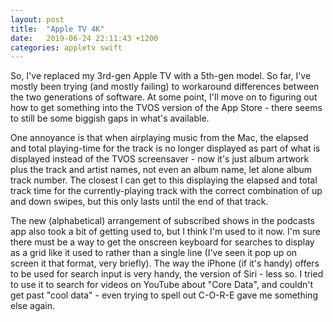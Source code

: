 ```yaml
---
layout: post
title:  "Apple TV 4K"
date:   2019-06-24 22:11:43 +1200
categories: appletv swift
---
```

So, I've replaced my 3rd-gen Apple TV with a 5th-gen model. So far, I've mostly been trying (and mostly failing) to workaround differences between the two generations of software. At some point, I'll move on to figuring out how to get something into the TVOS version of the App Store - there seems to still be some biggish gaps in what's available.

One annoyance is that when airplaying music from the Mac, the elapsed and total playing-time for the track is no longer displayed as part of what is displayed instead of the TVOS screensaver - now it's just album artwork plus the track and artist names, not even an album name, let alone album track number. The closest I can get to this displaying the elapsed and total track time for the currently-playing track with the correct combination of up and down swipes, but this only lasts until the end of that track.

The new (alphabetical) arrangement of subscribed shows in the podcasts app also took a bit of getting used to, but I think I'm used to it now. I'm sure there must be a way to get the onscreen keyboard for searches to display as a grid like it used to rather than a single line (I've seen it pop up on screen it that format, very briefly). The way the iPhone (if it's handy) offers to be used for search input is very handy, the version of Siri - less so. I tried to use it to search for videos on YouTube about "Core Data", and couldn't get past "cool data" - even trying to spell out C-O-R-E gave me something else again.
